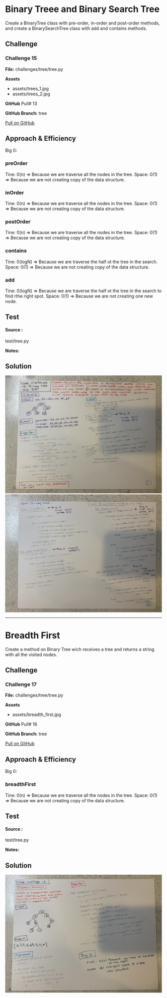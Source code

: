 # Binary Treee and Binary Search Tree

Create a BinaryTree class with pre-order, in-order and post-order methods, and create a BinarySearchTree class with add and contains methods.

## Challenge
### Challenge 15

**File:** challenges/tree/tree.py

**Assets**

* assets/trees_1.jpg
* assets/trees_2.jpg

**GitHub** Pull# 13

**GitHub Branch:** tree

[Pull on GitHub](https://github.com/ilealm/data-structures-and-algorithms-python/pull/13)


## Approach & Efficiency
Big 0:
### preOrder
Tine: 0(n) => Because we are traverse all the nodes in the tree.
Space: 0(1) => Because we are not creating copy of the data structure.

### inOrder
Tine: 0(n) => Because we are traverse all the nodes in the tree.
Space: 0(1) => Because we are not creating copy of the data structure.

### postOrder
Tine: 0(n) => Because we are traverse all the nodes in the tree.
Space: 0(1) => Because we are not creating copy of the data structure.

### contains
Tine: 0(logN) => Because we are traverse the half ot the tree in the search.
Space: 0(1) => Because we are not creating copy of the data structure.

### add
Tine: 0(logN) => Because we are traverse the half ot the tree in the search to find rthe right spot.
Space: 0(1) => Because we are not creating one new node.

## Test
#### Source :

test/tree.py

**Notes:**



## Solution

![My solution](/assets/trees_1.jpg)
![My solution](/assets/trees_2.jpg)

_______


# Breadth First

Create a method on Binary Tree wich receives a tree and returns a string with all the visited nodes.

## Challenge
### Challenge 17

**File:** challenges/tree/tree.py

**Assets**

* assets/breadth_first.jpg

**GitHub** Pull# 16

**GitHub Branch:** tree

[Pull on GitHub](https://github.com/ilealm/data-structures-and-algorithms-python/pull/16)


## Approach & Efficiency
Big 0:
### breadthFirst
Tine: 0(n) => Because we are traverse all the nodes in the tree.
Space: 0(1) => Because we are not creating copy of the data structure.

## Test
#### Source :

test/tree.py

**Notes:**



## Solution

![My solution](/assets/breadth_first.jpg)
